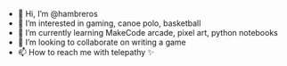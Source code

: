 - 👋 Hi, I’m @hambreros
- 👀 I’m interested in gaming, canoe polo, basketball
- 🌱 I’m currently learning MakeCode arcade, pixel art, python notebooks
- 💞️ I’m looking to collaborate on writing a game
- 📫 How to reach me with telepathy ✨

<!---
hambreros/hambreros is a ✨ special ✨ repository because its `README.md` (this file) appears on your GitHub profile.
You can click the Preview link to take a look at your changes.
--->
